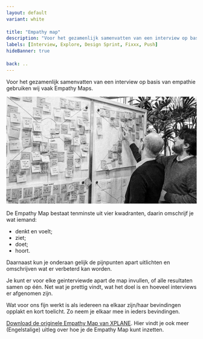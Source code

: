 ```yaml
---
layout: default
variant: white

title: "Empathy map"
description: "Voor het gezamenlijk samenvatten van een interview op basis van empathie gebruiken wij vaak Empathy Maps."
labels: [Interview, Explore, Design Sprint, Fixxx, Push]
hideBanner: true

back: ..
---
```

Voor het gezamenlijk samenvatten van een interview op basis van empathie gebruiken wij vaak Empathy Maps.

<div class="article-image"><img src="/assets/img/posts/Empathy-Map-Gebruiken-Resultaten-Interviews-Verwerken.jpg"></div>

De Empathy Map bestaat tenminste uit vier kwadranten, daarin omschrijf je wat iemand:

- denkt en voelt;
- ziet;
- doet;
- hoort.

Daarnaast kun je onderaan gelijk de pijnpunten apart uitlichten en omschrijven wat er verbeterd kan worden.

Je kunt er voor elke geinterviewde apart de map invullen, of alle resultaten samen op één. Net wat je prettig vindt, wat het doel is en hoeveel interviews er afgenomen zijn.

Wat voor ons fijn werkt is als iedereen na elkaar zijn/haar bevindingen opplakt en kort toelicht. Zo neem je elkaar mee in ieders bevindingen.

[Download de originele Empathy Map van XPLANE](https://medium.com/the-xplane-collection/updated-empathy-map-canvas-46df22df3c8a). Hier vindt je ook meer (Engelstalige) uitleg over hoe je de Empathy Map kunt inzetten.
